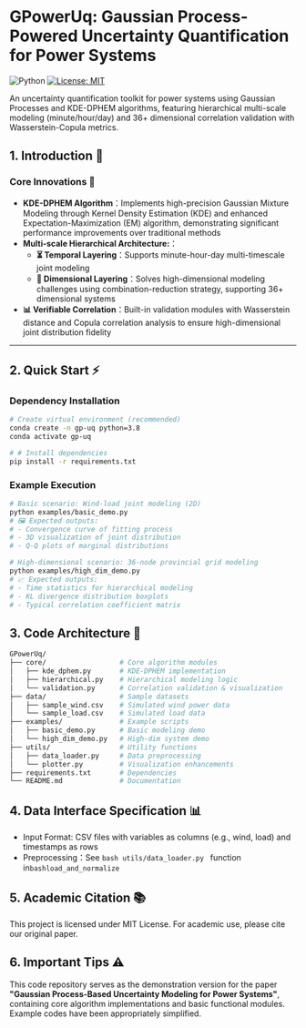 # GPowerUq: Gaussian Process-Powered Uncertainty Quantification for Power Systems

![Python](https://img.shields.io/badge/Python-3.8%2B-blue)
[![License: MIT](https://img.shields.io/badge/License-MIT-blue.svg)](https://opensource.org/licenses/MIT)

An uncertainty quantification toolkit for power systems using Gaussian Processes and KDE-DPHEM algorithms, featuring hierarchical multi-scale modeling (minute/hour/day) and 36+ dimensional correlation validation with Wasserstein-Copula metrics.

## 1. Introduction 🌟
<!-- 本代码库展示了论文《基于高斯过程的电力系统不确定性建模》中的核心方法：  
- **KDE-DPHEM算法**：通过核密度估计与改进的EM算法提升高斯混合模型精度。  
- **分层建模**：支持时间尺度分层与组合-缩减策略，解决高维数据组合爆炸问题。  
- **高维相关性验证**：提供36维电力系统不确定性建模示例。
-->

### Core Innovations 🚀
- **KDE-DPHEM Algorithm**：Implements high-precision Gaussian Mixture Modeling through Kernel Density Estimation (KDE) and enhanced Expectation-Maximization (EM) algorithm, demonstrating significant performance improvements over traditional methods
- **Multi-scale Hierarchical Architecture:**：
  - **⏳ Temporal Layering**：Supports minute-hour-day multi-timescale joint modeling
  - **🧩 Dimensional Layering**：Solves high-dimensional modeling challenges using combination-reduction strategy, supporting 36+ dimensional systems
- **📊 Verifiable Correlation**：Built-in validation modules with Wasserstein distance and Copula correlation analysis to ensure high-dimensional joint distribution fidelity

---

## 2. Quick Start  ⚡
### **Dependency Installation**
```bash
# Create virtual environment (recommended)
conda create -n gp-uq python=3.8
conda activate gp-uq

# # Install dependencies
pip install -r requirements.txt
```
### **Example Execution**
```bash
# Basic scenario: Wind-load joint modeling (2D)
python examples/basic_demo.py
# 🖼️ Expected outputs:
# - Convergence curve of fitting process
# - 3D visualization of joint distribution
# - Q-Q plots of marginal distributions

# High-dimensional scenario: 36-node provincial grid modeling
python examples/high_dim_demo.py
# 📈 Expected outputs:
# - Time statistics for hierarchical modeling
# - KL divergence distribution boxplots
# - Typical correlation coefficient matrix
```

## 3. Code Architecture 📂
```bash
GPowerUq/
├── core/                  # Core algorithm modules
│   ├── kde_dphem.py       # KDE-DPHEM implementation
│   ├── hierarchical.py    # Hierarchical modeling logic
│   └── validation.py      # Correlation validation & visualization
├── data/                  # Sample datasets
│   ├── sample_wind.csv    # Simulated wind power data
│   └── sample_load.csv    # Simulated load data
├── examples/              # Example scripts
│   ├── basic_demo.py      # Basic modeling demo
│   └── high_dim_demo.py   # High-dim system demo
├── utils/                 # Utility functions
│   ├── data_loader.py     # Data preprocessing
│   └── plotter.py         # Visualization enhancements
├── requirements.txt       # Dependencies
└── README.md              # Documentation
```

## 4. Data Interface Specification 📊
- Input Format: CSV files with variables as columns (e.g., wind, load) and timestamps as rows
- Preprocessing：See ```bash utils/data_loader.py ``` function in```bashload_and_normalize```

## 5. Academic Citation 📚
This project is licensed under MIT License. For academic use, please cite our original paper.

## 6. Important Tips ⚠️ 
This code repository serves as the demonstration version for the paper **"Gaussian Process-Based Uncertainty Modeling for Power Systems"**, containing core algorithm implementations and basic functional modules. Example codes have been appropriately simplified.



